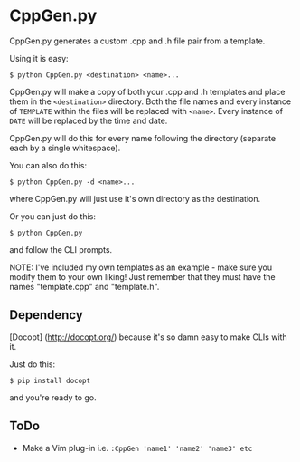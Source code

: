 CppGen.py
=========

CppGen.py generates a custom .cpp and .h file pair from a template.

Using it is easy:

    $ python CppGen.py <destination> <name>...

CppGen.py will make a copy of both your .cpp and .h templates and place
them in the `<destination>` directory. Both the file names and every
instance of `TEMPLATE` within the files will be replaced with `<name>`.
Every instance of `DATE` will be replaced by the time and date.

CppGen.py will do this for every name following the directory (separate
each by a single whitespace).

You can also do this:

    $ python CppGen.py -d <name>...

where CppGen.py will just use it's own directory as the destination.

Or you can just do this:

    $ python CppGen.py

and follow the CLI prompts.

NOTE: I've included my own templates as an example - make sure you modify
them to your own liking! Just remember that they must have the names
"template.cpp" and "template.h".


Dependency
----------

[Docopt] (http://docopt.org/) because it's so damn easy to make CLIs with it.

Just do this:

    $ pip install docopt

and you're ready to go.


ToDo
----

- Make a Vim plug-in i.e. `:CppGen 'name1' 'name2' 'name3' etc`

